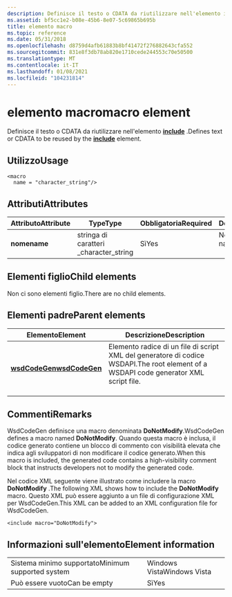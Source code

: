 ```yaml
---
description: Definisce il testo o CDATA da riutilizzare nell'elemento include.
ms.assetid: bf5cc1e2-b08e-45b6-8e07-5c69865b695b
title: elemento macro
ms.topic: reference
ms.date: 05/31/2018
ms.openlocfilehash: d8759d4afb61883b8bf41472f276882643cfa552
ms.sourcegitcommit: 831e8f3db78ab820e1710cede244553c70e50500
ms.translationtype: MT
ms.contentlocale: it-IT
ms.lasthandoff: 01/08/2021
ms.locfileid: "104231814"
---
```

# <a name="macro-element"></a><span data-ttu-id="01dc9-103">elemento macro</span><span class="sxs-lookup"><span data-stu-id="01dc9-103">macro element</span></span>

<span data-ttu-id="01dc9-104">Definisce il testo o CDATA da riutilizzare nell'elemento [**include**](include.md) .</span><span class="sxs-lookup"><span data-stu-id="01dc9-104">Defines text or CDATA to be reused by the [**include**](include.md) element.</span></span>

## <a name="usage"></a><span data-ttu-id="01dc9-105">Utilizzo</span><span class="sxs-lookup"><span data-stu-id="01dc9-105">Usage</span></span>

``` syntax
<macro
  name = "character_string"/>
```

## <a name="attributes"></a><span data-ttu-id="01dc9-106">Attributi</span><span class="sxs-lookup"><span data-stu-id="01dc9-106">Attributes</span></span>



| <span data-ttu-id="01dc9-107">Attributo</span><span class="sxs-lookup"><span data-stu-id="01dc9-107">Attribute</span></span>           | <span data-ttu-id="01dc9-108">Type</span><span class="sxs-lookup"><span data-stu-id="01dc9-108">Type</span></span>                         | <span data-ttu-id="01dc9-109">Obbligatoria</span><span class="sxs-lookup"><span data-stu-id="01dc9-109">Required</span></span>       | <span data-ttu-id="01dc9-110">Descrizione</span><span class="sxs-lookup"><span data-stu-id="01dc9-110">Description</span></span>                                   |
|---------------------|------------------------------|----------------|-----------------------------------------------|
| <span data-ttu-id="01dc9-111">**nome**</span><span class="sxs-lookup"><span data-stu-id="01dc9-111">**name**</span></span><br/> | <span data-ttu-id="01dc9-112">stringa di caratteri \_</span><span class="sxs-lookup"><span data-stu-id="01dc9-112">character\_string</span></span><br/> | <span data-ttu-id="01dc9-113">Sì</span><span class="sxs-lookup"><span data-stu-id="01dc9-113">Yes</span></span><br/> | <span data-ttu-id="01dc9-114">Nome della macro.</span><span class="sxs-lookup"><span data-stu-id="01dc9-114">The name of the macro.</span></span><br/> <br/> |



## <a name="child-elements"></a><span data-ttu-id="01dc9-115">Elementi figlio</span><span class="sxs-lookup"><span data-stu-id="01dc9-115">Child elements</span></span>

<span data-ttu-id="01dc9-116">Non ci sono elementi figlio.</span><span class="sxs-lookup"><span data-stu-id="01dc9-116">There are no child elements.</span></span>

## <a name="parent-elements"></a><span data-ttu-id="01dc9-117">Elementi padre</span><span class="sxs-lookup"><span data-stu-id="01dc9-117">Parent elements</span></span>



| <span data-ttu-id="01dc9-118">Elemento</span><span class="sxs-lookup"><span data-stu-id="01dc9-118">Element</span></span>                                     | <span data-ttu-id="01dc9-119">Descrizione</span><span class="sxs-lookup"><span data-stu-id="01dc9-119">Description</span></span>                                                                         |
|---------------------------------------------|-------------------------------------------------------------------------------------|
| [<span data-ttu-id="01dc9-120">**wsdCodeGen**</span><span class="sxs-lookup"><span data-stu-id="01dc9-120">**wsdCodeGen**</span></span>](wsdcodegen.md)<br/> | <span data-ttu-id="01dc9-121">Elemento radice di un file di script XML del generatore di codice WSDAPI.</span><span class="sxs-lookup"><span data-stu-id="01dc9-121">The root element of a WSDAPI code generator XML script file.</span></span><br/> <br/> |



## <a name="remarks"></a><span data-ttu-id="01dc9-122">Commenti</span><span class="sxs-lookup"><span data-stu-id="01dc9-122">Remarks</span></span>

<span data-ttu-id="01dc9-123">WsdCodeGen definisce una macro denominata **DoNotModify**.</span><span class="sxs-lookup"><span data-stu-id="01dc9-123">WsdCodeGen defines a macro named **DoNotModify**.</span></span> <span data-ttu-id="01dc9-124">Quando questa macro è inclusa, il codice generato contiene un blocco di commento con visibilità elevata che indica agli sviluppatori di non modificare il codice generato.</span><span class="sxs-lookup"><span data-stu-id="01dc9-124">When this macro is included, the generated code contains a high-visibility comment block that instructs developers not to modify the generated code.</span></span>

<span data-ttu-id="01dc9-125">Nel codice XML seguente viene illustrato come includere la macro **DoNotModify** .</span><span class="sxs-lookup"><span data-stu-id="01dc9-125">The following XML shows how to include the **DoNotModify** macro.</span></span> <span data-ttu-id="01dc9-126">Questo XML può essere aggiunto a un file di configurazione XML per WsdCodeGen.</span><span class="sxs-lookup"><span data-stu-id="01dc9-126">This XML can be added to an XML configuration file for WsdCodeGen.</span></span>

``` syntax
<include macro="DoNotModify">
```

## <a name="element-information"></a><span data-ttu-id="01dc9-127">Informazioni sull'elemento</span><span class="sxs-lookup"><span data-stu-id="01dc9-127">Element information</span></span>



|                                     |               |
|-------------------------------------|---------------|
| <span data-ttu-id="01dc9-128">Sistema minimo supportato</span><span class="sxs-lookup"><span data-stu-id="01dc9-128">Minimum supported system</span></span><br/> | <span data-ttu-id="01dc9-129">Windows Vista</span><span class="sxs-lookup"><span data-stu-id="01dc9-129">Windows Vista</span></span> |
| <span data-ttu-id="01dc9-130">Può essere vuoto</span><span class="sxs-lookup"><span data-stu-id="01dc9-130">Can be empty</span></span>                        | <span data-ttu-id="01dc9-131">Sì</span><span class="sxs-lookup"><span data-stu-id="01dc9-131">Yes</span></span>           |



 

 




